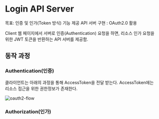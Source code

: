 # Login API Server

목표: 인증 및 인가(Token 방식) 기능 제공 API 서버 구현 : OAuth2.0 활용

Client 웹 페이지에서 서버로 인증(Authentication) 요청을 하면, 리소스 인가 요청을 위한 JWT 토큰을 반환하는 API 서버를 제공함.

## 동작 과정

### Authentication(인증)

클라이언트는 아래의 과정을 통해 AccessToken을 전달 받는다. AccessToken에는 리소스 접근을 위한 권한정보가 존재한다.

![oauth2-flow](https://github.com/chrismrkr/common-kakao-auth/assets/62477958/54815ca1-b80e-4937-a0aa-e5383b2b1dae)

### Authorization(인가)
 
